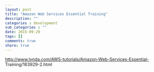 ```yaml
---
layout: post
title: "Amazon Web Services Essential Training"
description: ""
categories : development
sub_categories : ""
date: 2015-09-29
tags: []
comments: true
share: true
---
```


http://www.lynda.com/AWS-tutorials/Amazon-Web-Services-Essential-
Training/163929-2.html


